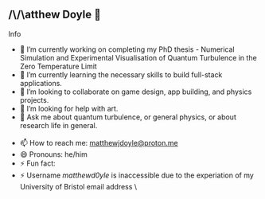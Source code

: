 ## /\\/\atthew Doyle 👋


Info
- 🔭 I’m currently working on completing my PhD thesis - Numerical Simulation and Experimental Visualisation of Quantum Turbulence in the Zero Temperature Limit
- 🌱 I’m currently learning the necessary skills to build full-stack applications. 
- 👯 I’m looking to collaborate on game design, app building, and physics projects. 
- 🤔 I’m looking for help with art. 
- 💬 Ask me about quantum turbulence, or general physics, or about research life in general. \
  <br />
- 📫 How to reach me: matthewjdoyle@proton.me
- 😄 Pronouns: he/him
- ⚡ Fun fact:
  <br />
- ⚡ Username *matthewd0yle* is inaccessible due to the experiation of my University of Bristol email address \
  

